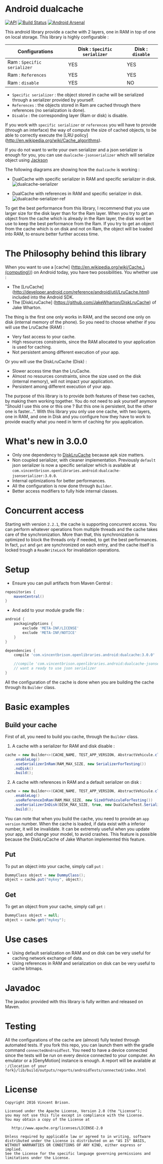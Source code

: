 Android dualcache
=================
[![API](https://img.shields.io/badge/API-9%2B-brightgreen.svg?style=flat)](https://android-arsenal.com/api?level=9)
[![Build Status](https://travis-ci.org/vincentbrison/dualcache.svg?branch=master)](https://travis-ci.org/vincentbrison/dualcache)
[![Android Arsenal](https://img.shields.io/badge/Android%20Arsenal-dualcache-brightgreen.svg?style=flat)](http://android-arsenal.com/details/1/1377)

This android library provide a cache with 2 layers, one in RAM in top of one on local storage.
This library is highly configurable :


| Configurations | Disk : `Specific serializer` | Disk : `disable` |
| -------------- | -------------------------- | ---------------- |
| Ram : `Specific serializer` | YES | YES |
| Ram : `References` | YES | YES |
| Ram : `disable` | YES | NO |

 - `Specific serializer` : the object stored in cache will be serialized through a serializer provided by yourself.
 - `References` : the objects stored in Ram are cached through there references (no serialization is done).
 - `Disable` : the corresponding layer (Ram or disk) is disable.

If you work with `specific serializer` or `references` you will have to provide (through an interface) the
way of compute the size of cached objects, to be able to correctly execute the [LRU policy] (http://en.wikipedia.org/wiki/Cache_algorithms).

If you do not want to write your own serializer and a json serializer is enough for you, you can use
`dualcache-jsonserializer` which will serialize object using [Jackson](https://github.com/FasterXML/jackson-databind)

The following diagrams are showing how the `dualcache` is working :
- DualCache with specific serializer in RAM and specific serializer in disk.
![dualcache-serializer](doc-assets/dualcache-serializer.png)


- DualCache with references in RAM and specific serializer in disk.
![dualcache-serializer-ref](doc-assets/dualcache-serializer-ref.png)

To get the best performance from this library, I recommend that you use larger size for the disk layer than
for the Ram layer. When you try to get an object from the cache which is already in the Ram layer, the disk wont be
use to keep the best performance from the Ram. If you try to get an object from the cache which is on disk and not on Ram,
the object will be loaded into RAM, to ensure better further access time.

The Philosophy behind this library
==================================
When you want to use a [cache] (http://en.wikipedia.org/wiki/Cache_\(computing\)) on Android today, you have two possibilities. You whether use :
 - The [LruCache] (http://developer.android.com/reference/android/util/LruCache.html) included into the Android SDK.
 - The [DiskLruCache] (https://github.com/JakeWharton/DiskLruCache) of Jake Wharton.

The thing is the first one only works in RAM, and the second one only on disk (internal memory of the phone). So you need to choose
whether if you will use the LruCache (RAM) :
 - Very fast access to your cache.
 - High resources constraints, since the RAM allocated to your application is used for caching.
 - Not persistent among different execution of your app.

Or you will use the DiskLruCache (Disk) :
 - Slower access time than the LruCache.
 - Almost no resources constraints, since the size used on the disk (internal memory), will not impact your application.
 - Persistent among different execution of your app.

The purpose of this library is to provide both features of these two caches, by making them working together. You do not need
to ask yourself anymore "Should I use this one or this one ? But this one is persistent, but the other one is faster...".
With this library you only use one cache, with two layers, one in RAM, and one in Disk and you configure how they have to work
to provide exactly what you need in term of caching for you application.

What's new in 3.0.0
===================
- Only one dependency to [DiskLruCache](https://github.com/JakeWharton/DiskLruCache) because apk size matters.
- Non coupled serializer, with cleaner implementation. Previously `default` json serializer
is now a specific serializer which is available at `com.vincentbrison.openlibraries.android:dualcache-jsonserializer:3.0.0`.
- Internal optimizations for better performances.
- All the configuration is now done through `Builder`.
- Better access modifiers to fully hide internal classes.

Concurrent access
=================
Starting with version `2.2.1`, the cache is supporting concurrent access. You can perform whatever operations from multiple threads and the cache
takes care of the synchronization. More than that, this synchronization is optimized to block the threads only if needed, to get the best performances.
In fact, `put` and `get` are synchronized on each entry, and the cache itself is locked trough a `ReadWriteLock` for invalidation operations.

Setup
=====

- Ensure you can pull artifacts from Maven Central :
```gradle
repositories {
    mavenCentral()
}
```
- And add to your module gradle file :
```gradle
android {
    packagingOptions {
        exclude 'META-INF/LICENSE'
        exclude 'META-INF/NOTICE'
    }
}

dependencies {
    compile 'com.vincentbrison.openlibraries.android:dualcache:3.0.0'

    //compile 'com.vincentbrison.openlibraries.android:dualcache-jsonserializer:3.0.0' // If you
    // want a ready to use json serializer
}
```

All the configuration of the cache is done when you are building the cache through its `Builder` class.

Basic examples
==============

Build your cache
---------------
 First of all, you need to build you cache, through the `Builder` class.
 1. A cache with a serializer for RAM and disk disable :

```Java
cache = new Builder<>(CACHE_NAME, TEST_APP_VERSION, AbstractVehicule.class)
    .enableLog()
    .useSerializerInRam(RAM_MAX_SIZE, new SerializerForTesting())
    .noDisk()
    .build();
```

 2. A cache with references in RAM and a default serializer on disk :

```Java
cache = new Builder<>(CACHE_NAME, TEST_APP_VERSION, AbstractVehicule.class)
    .enableLog()
    .useReferenceInRam(RAM_MAX_SIZE, new SizeOfVehiculeForTesting())
    .useSerializerInDisk(DISK_MAX_SIZE, true, new DualCacheTest.SerializerForTesting(), getContext())
    .build();
```
You can note that when you build the cache, you need to provide an `app version` number. When the cache
is loaded, if data exist with a inferior number, it will be invalidate. It can be extremely useful when
you update your app, and change your model, to avoid crashes. This feature is possible because the DiskLruCache of Jake Wharton
implemented this feature.

Put
---
To put an object into your cache, simply call `put` :

```Java
DummyClass object = new DummyClass();
object = cache.put("mykey", object);
```

Get
---
To get an object from your cache, simply call `get` :

```Java
DummyClass object = null;
object = cache.get("mykey");
```

Use cases
=========
 - Using default serialization on RAM and on disk can be very useful for caching network exchange of data.
 - Using references in RAM and serialization on disk can be very useful to cache bitmaps.

Javadoc
=======
The javadoc provided with this library is fully written and released on Maven.

Testing
=======
All the configurations of the cache are (almost) fully tested through automated tests. If you fork
this repo, you can launch them with the gradle command `connectedAndroidTest`.
You need to have a device connected since the tests will be run on every device connected to your computer.
An emulator or a [GenyMotion] instance is enough.
A report will be available at : `/{location of your fork}/lib/build/outputs/reports/androidTests/connected/index.html`

License
=======

    Copyright 2016 Vincent Brison.

    Licensed under the Apache License, Version 2.0 (the "License");
    you may not use this file except in compliance with the License.
    You may obtain a copy of the License at

       http://www.apache.org/licenses/LICENSE-2.0

    Unless required by applicable law or agreed to in writing, software
    distributed under the License is distributed on an "AS IS" BASIS,
    WITHOUT WARRANTIES OR CONDITIONS OF ANY KIND, either express or implied.
    See the License for the specific language governing permissions and
    limitations under the License.
